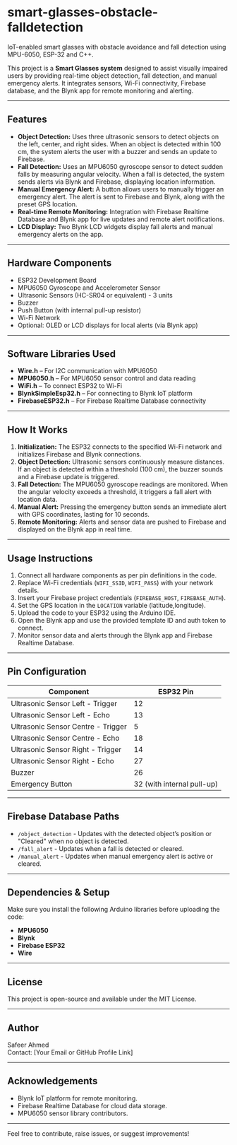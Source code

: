 # smart-glasses-obstacle-falldetection
IoT-enabled smart glasses with obstacle avoidance and fall detection using MPU-6050, ESP-32 and C++.

This project is a **Smart Glasses system** designed to assist visually impaired users by providing real-time object detection, fall detection, and manual emergency alerts. It integrates sensors, Wi-Fi connectivity, Firebase database, and the Blynk app for remote monitoring and alerting.

---

## Features

- **Object Detection:** Uses three ultrasonic sensors to detect objects on the left, center, and right sides. When an object is detected within 100 cm, the system alerts the user with a buzzer and sends an update to Firebase.
- **Fall Detection:** Uses an MPU6050 gyroscope sensor to detect sudden falls by measuring angular velocity. When a fall is detected, the system sends alerts via Blynk and Firebase, displaying location information.
- **Manual Emergency Alert:** A button allows users to manually trigger an emergency alert. The alert is sent to Firebase and Blynk, along with the preset GPS location.
- **Real-time Remote Monitoring:** Integration with Firebase Realtime Database and Blynk app for live updates and remote alert notifications.
- **LCD Display:** Two Blynk LCD widgets display fall alerts and manual emergency alerts on the app.

---

## Hardware Components

- ESP32 Development Board
- MPU6050 Gyroscope and Accelerometer Sensor
- Ultrasonic Sensors (HC-SR04 or equivalent) - 3 units
- Buzzer
- Push Button (with internal pull-up resistor)
- Wi-Fi Network
- Optional: OLED or LCD displays for local alerts (via Blynk app)

---

## Software Libraries Used

- **Wire.h** – For I2C communication with MPU6050
- **MPU6050.h** – For MPU6050 sensor control and data reading
- **WiFi.h** – To connect ESP32 to Wi-Fi
- **BlynkSimpleEsp32.h** – For connecting to Blynk IoT platform
- **FirebaseESP32.h** – For Firebase Realtime Database connectivity

---

## How It Works

1. **Initialization:** The ESP32 connects to the specified Wi-Fi network and initializes Firebase and Blynk connections.
2. **Object Detection:** Ultrasonic sensors continuously measure distances. If an object is detected within a threshold (100 cm), the buzzer sounds and a Firebase update is triggered.
3. **Fall Detection:** The MPU6050 gyroscope readings are monitored. When the angular velocity exceeds a threshold, it triggers a fall alert with location data.
4. **Manual Alert:** Pressing the emergency button sends an immediate alert with GPS coordinates, lasting for 10 seconds.
5. **Remote Monitoring:** Alerts and sensor data are pushed to Firebase and displayed on the Blynk app in real time.

---

## Usage Instructions

1. Connect all hardware components as per pin definitions in the code.
2. Replace Wi-Fi credentials (`WIFI_SSID`, `WIFI_PASS`) with your network details.
3. Insert your Firebase project credentials (`FIREBASE_HOST`, `FIREBASE_AUTH`).
4. Set the GPS location in the `LOCATION` variable (latitude,longitude).
5. Upload the code to your ESP32 using the Arduino IDE.
6. Open the Blynk app and use the provided template ID and auth token to connect.
7. Monitor sensor data and alerts through the Blynk app and Firebase Realtime Database.

---

## Pin Configuration

| Component          | ESP32 Pin    |
|--------------------|--------------|
| Ultrasonic Sensor Left - Trigger | 12           |
| Ultrasonic Sensor Left - Echo    | 13           |
| Ultrasonic Sensor Centre - Trigger | 5           |
| Ultrasonic Sensor Centre - Echo  | 18           |
| Ultrasonic Sensor Right - Trigger | 14           |
| Ultrasonic Sensor Right - Echo   | 27           |
| Buzzer              | 26           |
| Emergency Button    | 32 (with internal pull-up) |

---

## Firebase Database Paths

- `/object_detection` - Updates with the detected object’s position or "Cleared" when no object is detected.
- `/fall_alert` - Updates when a fall is detected or cleared.
- `/manual_alert` - Updates when manual emergency alert is active or cleared.

---

## Dependencies & Setup

Make sure you install the following Arduino libraries before uploading the code:

- **MPU6050**
- **Blynk**
- **Firebase ESP32**
- **Wire**

---

## License

This project is open-source and available under the MIT License.

---

## Author

Safeer Ahmed  
Contact: [Your Email or GitHub Profile Link]

---

## Acknowledgements

- Blynk IoT platform for remote monitoring.
- Firebase Realtime Database for cloud data storage.
- MPU6050 sensor library contributors.

---

Feel free to contribute, raise issues, or suggest improvements!
